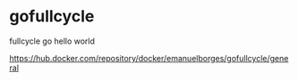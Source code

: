 # gofullcycle
fullcycle go hello world 

https://hub.docker.com/repository/docker/emanuelborges/gofullcycle/general
